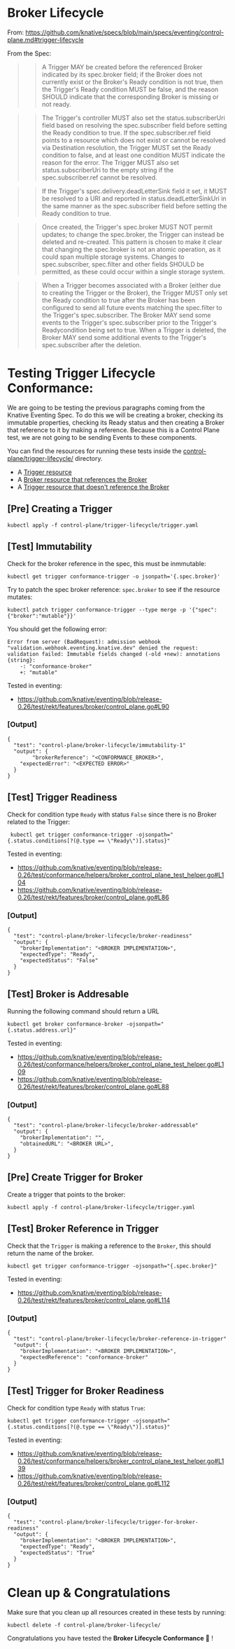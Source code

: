 # Broker Lifecycle 

From: https://github.com/knative/specs/blob/main/specs/eventing/control-plane.md#trigger-lifecycle


From the Spec: 

>> A Trigger MAY be created before the referenced Broker indicated by its spec.broker field; if the Broker does not currently exist or the Broker's Ready condition is not true, then the Trigger's Ready condition MUST be false, and the reason SHOULD indicate that the corresponding Broker is missing or not ready.

>> The Trigger's controller MUST also set the status.subscriberUri field based on resolving the spec.subscriber field before setting the Ready condition to true. If the spec.subscriber.ref field points to a resource which does not exist or cannot be resolved via Destination resolution, the Trigger MUST set the Ready condition to false, and at least one condition MUST indicate the reason for the error. The Trigger MUST also set status.subscriberUri to the empty string if the spec.subscriber.ref cannot be resolved.

>> If the Trigger's spec.delivery.deadLetterSink field it set, it MUST be resolved to a URI and reported in status.deadLetterSinkUri in the same manner as the spec.subscriber field before setting the Ready condition to true.

>> Once created, the Trigger's spec.broker MUST NOT permit updates; to change the spec.broker, the Trigger can instead be deleted and re-created. This pattern is chosen to make it clear that changing the spec.broker is not an atomic operation, as it could span multiple storage systems. Changes to spec.subscriber, spec.filter and other fields SHOULD be permitted, as these could occur within a single storage system.

>> When a Trigger becomes associated with a Broker (either due to creating the Trigger or the Broker), the Trigger MUST only set the Ready condition to true after the Broker has been configured to send all future events matching the spec.filter to the Trigger's spec.subscriber. The Broker MAY send some events to the Trigger's spec.subscriber prior to the Trigger's Readycondition being set to true. When a Trigger is deleted, the Broker MAY send some additional events to the Trigger's spec.subscriber after the deletion.

# Testing Trigger Lifecycle Conformance: 

We are going to be testing the previous paragraphs coming from the Knative Eventing Spec. To do this we will be creating a broker, checking its immutable properties, checking its Ready status and then creating a Broker that reference to it by making a reference. Because this is a Control Plane test, we are not going to be sending Events to these components. 

You can find the resources for running these tests inside the [control-plane/trigger-lifecycle/](control-plane/broker-lifecycle/) directory. 
- A [Trigger resource](control-plane/trigger-lifecycle/trigger.yaml)
- A [Broker resource that references the Broker](trigger-lifecycle/broker.yaml)
- A [Trigger resource that doesn't reference the Broker](control-plane/trigger-lifecycle/trigger-no-broker.yaml)


## [Pre] Creating a Trigger 

```
kubectl apply -f control-plane/trigger-lifecycle/trigger.yaml
```


## [Test] Immutability

Check for the broker reference in the spec, this must be inmmutable: 

```
kubectl get trigger conformance-trigger -o jsonpath='{.spec.broker}'
```

Try to patch the spec broker reference: `spec.broker` to see if the resource mutates: 

```
kubectl patch trigger conformance-trigger --type merge -p '{"spec":{"broker":"mutable"}}'
```

You should get the following error: 
```
Error from server (BadRequest): admission webhook "validation.webhook.eventing.knative.dev" denied the request: validation failed: Immutable fields changed (-old +new): annotations
{string}:
	-: "conformance-broker"
	+: "mutable"
```

Tested in eventing:
- https://github.com/knative/eventing/blob/release-0.26/test/rekt/features/broker/control_plane.go#L90

### [Output]

```
{
  "test": "control-plane/broker-lifecycle/immutability-1"
  "output": {
    	"brokerReference": "<CONFORMANCE_BROKER>",
	"expectedError": "<EXPECTED ERROR>"
  }
}
```

## [Test] Trigger Readiness 

Check for condition type `Ready` with status `False` since there is no Broker related to the Trigger: 

```
 kubectl get trigger conformance-trigger -ojsonpath="{.status.conditions[?(@.type == \"Ready\")].status}"
```

Tested in eventing:
- https://github.com/knative/eventing/blob/release-0.26/test/conformance/helpers/broker_control_plane_test_helper.go#L104
- https://github.com/knative/eventing/blob/release-0.26/test/rekt/features/broker/control_plane.go#L86

### [Output]

```
{
  "test": "control-plane/broker-lifecycle/broker-readiness"
  "output": {
  	"brokerImplementation": "<BROKER IMPLEMENTATION>",
	"expectedType": "Ready",
	"expectedStatus": "False"
  }
}
```

## [Test] Broker is Addresable

Running the following command should return a URL

```
kubectl get broker conformance-broker -ojsonpath="{.status.address.url}"
```

Tested in eventing:
- https://github.com/knative/eventing/blob/release-0.26/test/conformance/helpers/broker_control_plane_test_helper.go#L109
- https://github.com/knative/eventing/blob/release-0.26/test/rekt/features/broker/control_plane.go#L88

### [Output]

```
{
  "test": "control-plane/broker-lifecycle/broker-addressable"
  "output": {
  	"brokerImplementation": "",
	"obtainedURL": "<BROKER URL>",
  }
}
```

## [Pre] Create Trigger for Broker

Create a trigger that points to the broker:

```
kubectl apply -f control-plane/broker-lifecycle/trigger.yaml
```

## [Test] Broker Reference in Trigger

Check that the `Trigger` is making a reference to the `Broker`, this should return the name of the broker.

```
kubectl get trigger conformance-trigger -ojsonpath="{.spec.broker}"
```

Tested in eventing:
- https://github.com/knative/eventing/blob/release-0.26/test/rekt/features/broker/control_plane.go#L114

### [Output]

```
{
  "test": "control-plane/broker-lifecycle/broker-reference-in-trigger"
  "output": {
  	"brokerImplementation": "<BROKER IMPLEMENTATION>",
	"expectedReference": "conformance-broker"
  }
}
```

## [Test] Trigger for Broker Readiness

Check for condition type `Ready` with status `True`: 

```
kubectl get trigger conformance-trigger -ojsonpath="{.status.conditions[?(@.type == \"Ready\")].status}"
```

Tested in eventing:
- https://github.com/knative/eventing/blob/release-0.26/test/conformance/helpers/broker_control_plane_test_helper.go#L139
- https://github.com/knative/eventing/blob/release-0.26/test/rekt/features/broker/control_plane.go#L112

### [Output]

```
{
  "test": "control-plane/broker-lifecycle/trigger-for-broker-readiness"
  "output": {
  	"brokerImplementation": "<BROKER IMPLEMENTATION>",
	"expectedType": "Ready",
	"expectedStatus": "True"
  }
}
```

# Clean up & Congratulations

Make sure that you clean up all resources created in these tests by running: 

```
kubectl delete -f control-plane/broker-lifecycle/
```


Congratulations you have tested the **Broker Lifecycle Conformance** :metal: !

